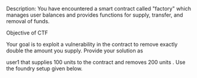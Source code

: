 Description:
You have encountered a smart contract called "factory" which manages user balances and provides functions for supply, transfer, and removal of funds.

Objective of CTF

Your goal is to exploit a vulnerability in the contract to remove exactly double the amount you supply. Provide your solution as

user1 that supplies 100 units to the contract and removes 200 units . Use the foundry setup given below.